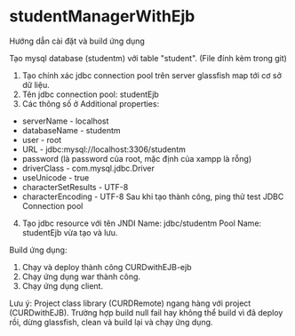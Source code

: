 # studentManagerWithEjb

Hướng dẫn cài đặt và build ứng dụng

Tạo mysql database (studentm) với table "student". (File đính kèm trong git)

1. Tạo chính xác jdbc connection pool trên server glassfish map tới cơ sở dữ liệu.
2. Tên jdbc connection pool: studentEjb
3. Các thông số ở Additional properties:
- serverName - localhost
- databaseName - studentm
- user - root
- URL - jdbc:mysql://localhost:3306/studentm
- password (là password của root, mặc định của xampp là rỗng)
- driverClass - com.mysql.jdbc.Driver
- useUnicode - true
- characterSetResults - UTF-8
- characterEncoding - UTF-8
Sau khi tạo thành công, ping thử test JDBC Connection pool
4. Tạo jdbc resource với tên 
JNDI Name: jdbc/studentm
Pool Name: studentEjb vừa tạo và lưu.


Build ứng dụng:
1. Chạy và deploy thành công CURDwithEJB-ejb
2. Chạy ứng dụng war thành công.
3. Chạy ứng dụng client. 

Lưu ý: Project class library (CURDRemote) ngang hàng với project (CURDwithEJB).
Trường hợp build null fail hay không thể build vì đã deploy rồi, dừng glassfish, clean và build lại
và chạy ứng dụng.